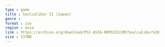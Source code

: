 ```yaml
---
type : game
title : Soulcalibur II (Japan)
genre : 
format : iso
region : asia
link : https://archive.org/download/PS2-ASIA-ROMS321COM/Soulcalibur%20II%20%28Japan%29.7z
size : 537MB
---
```

